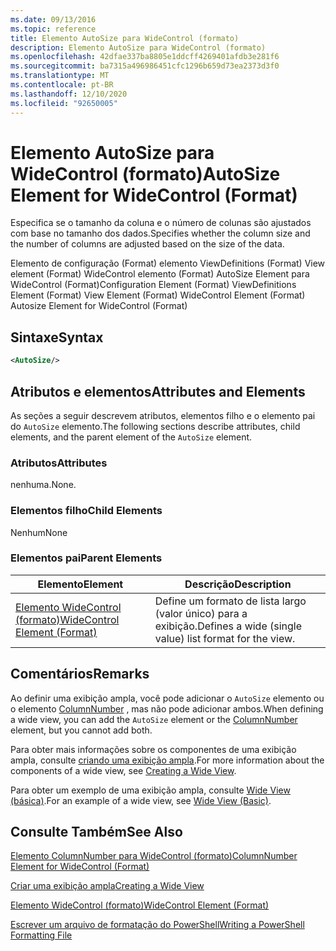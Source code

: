 ```yaml
---
ms.date: 09/13/2016
ms.topic: reference
title: Elemento AutoSize para WideControl (formato)
description: Elemento AutoSize para WideControl (formato)
ms.openlocfilehash: 42dfae337ba8805e1ddcff4269401afdb3e281f6
ms.sourcegitcommit: ba7315a496986451cfc1296b659d73ea2373d3f0
ms.translationtype: MT
ms.contentlocale: pt-BR
ms.lasthandoff: 12/10/2020
ms.locfileid: "92650005"
---
```

# <a name="autosize-element-for-widecontrol-format"></a><span data-ttu-id="c9057-103">Elemento AutoSize para WideControl (formato)</span><span class="sxs-lookup"><span data-stu-id="c9057-103">AutoSize Element for WideControl (Format)</span></span>

<span data-ttu-id="c9057-104">Especifica se o tamanho da coluna e o número de colunas são ajustados com base no tamanho dos dados.</span><span class="sxs-lookup"><span data-stu-id="c9057-104">Specifies whether the column size and the number of columns are adjusted based on the size of the data.</span></span>

<span data-ttu-id="c9057-105">Elemento de configuração (Format) elemento ViewDefinitions (Format) View element (Format) WideControl elemento (Format) AutoSize Element para WideControl (Format)</span><span class="sxs-lookup"><span data-stu-id="c9057-105">Configuration Element (Format) ViewDefinitions Element (Format) View Element (Format) WideControl Element (Format) Autosize Element for WideControl (Format)</span></span>

## <a name="syntax"></a><span data-ttu-id="c9057-106">Sintaxe</span><span class="sxs-lookup"><span data-stu-id="c9057-106">Syntax</span></span>

```xml
<AutoSize/>
```

## <a name="attributes-and-elements"></a><span data-ttu-id="c9057-107">Atributos e elementos</span><span class="sxs-lookup"><span data-stu-id="c9057-107">Attributes and Elements</span></span>

<span data-ttu-id="c9057-108">As seções a seguir descrevem atributos, elementos filho e o elemento pai do `AutoSize` elemento.</span><span class="sxs-lookup"><span data-stu-id="c9057-108">The following sections describe attributes, child elements, and the parent element of the `AutoSize` element.</span></span>

### <a name="attributes"></a><span data-ttu-id="c9057-109">Atributos</span><span class="sxs-lookup"><span data-stu-id="c9057-109">Attributes</span></span>

<span data-ttu-id="c9057-110">nenhuma.</span><span class="sxs-lookup"><span data-stu-id="c9057-110">None.</span></span>

### <a name="child-elements"></a><span data-ttu-id="c9057-111">Elementos filho</span><span class="sxs-lookup"><span data-stu-id="c9057-111">Child Elements</span></span>

<span data-ttu-id="c9057-112">Nenhum</span><span class="sxs-lookup"><span data-stu-id="c9057-112">None</span></span>

### <a name="parent-elements"></a><span data-ttu-id="c9057-113">Elementos pai</span><span class="sxs-lookup"><span data-stu-id="c9057-113">Parent Elements</span></span>

|<span data-ttu-id="c9057-114">Elemento</span><span class="sxs-lookup"><span data-stu-id="c9057-114">Element</span></span>|<span data-ttu-id="c9057-115">Descrição</span><span class="sxs-lookup"><span data-stu-id="c9057-115">Description</span></span>|
|-------------|-----------------|
|[<span data-ttu-id="c9057-116">Elemento WideControl (formato)</span><span class="sxs-lookup"><span data-stu-id="c9057-116">WideControl Element (Format)</span></span>](./widecontrol-element-format.md)|<span data-ttu-id="c9057-117">Define um formato de lista largo (valor único) para a exibição.</span><span class="sxs-lookup"><span data-stu-id="c9057-117">Defines a wide (single value) list format for the view.</span></span>|

## <a name="remarks"></a><span data-ttu-id="c9057-118">Comentários</span><span class="sxs-lookup"><span data-stu-id="c9057-118">Remarks</span></span>

<span data-ttu-id="c9057-119">Ao definir uma exibição ampla, você pode adicionar o `AutoSize` elemento ou o elemento [ColumnNumber](./columnnumber-element-for-widecontrol-format.md) , mas não pode adicionar ambos.</span><span class="sxs-lookup"><span data-stu-id="c9057-119">When defining a wide view, you can add the `AutoSize` element or the [ColumnNumber](./columnnumber-element-for-widecontrol-format.md) element, but you cannot add both.</span></span>

<span data-ttu-id="c9057-120">Para obter mais informações sobre os componentes de uma exibição ampla, consulte [criando uma exibição ampla](./creating-a-wide-view.md).</span><span class="sxs-lookup"><span data-stu-id="c9057-120">For more information about the components of a wide view, see [Creating a Wide View](./creating-a-wide-view.md).</span></span>

<span data-ttu-id="c9057-121">Para obter um exemplo de uma exibição ampla, consulte [Wide View (básica)](./wide-view-basic.md).</span><span class="sxs-lookup"><span data-stu-id="c9057-121">For an example of a wide view, see [Wide View (Basic)](./wide-view-basic.md).</span></span>

## <a name="see-also"></a><span data-ttu-id="c9057-122">Consulte Também</span><span class="sxs-lookup"><span data-stu-id="c9057-122">See Also</span></span>

[<span data-ttu-id="c9057-123">Elemento ColumnNumber para WideControl (formato)</span><span class="sxs-lookup"><span data-stu-id="c9057-123">ColumnNumber Element for WideControl (Format)</span></span>](./columnnumber-element-for-widecontrol-format.md)

[<span data-ttu-id="c9057-124">Criar uma exibição ampla</span><span class="sxs-lookup"><span data-stu-id="c9057-124">Creating a Wide View</span></span>](./creating-a-wide-view.md)

[<span data-ttu-id="c9057-125">Elemento WideControl (formato)</span><span class="sxs-lookup"><span data-stu-id="c9057-125">WideControl Element (Format)</span></span>](./widecontrol-element-format.md)

[<span data-ttu-id="c9057-126">Escrever um arquivo de formatação do PowerShell</span><span class="sxs-lookup"><span data-stu-id="c9057-126">Writing a PowerShell Formatting File</span></span>](./writing-a-powershell-formatting-file.md)
